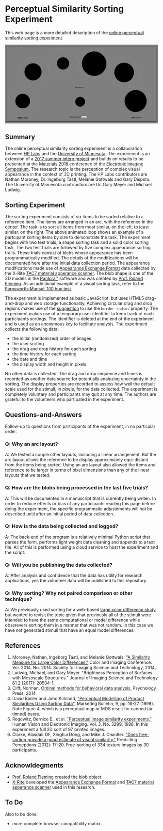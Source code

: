 # Perceptual Similarity Sorting Experiment

This web page is a more detailed description of the [online perceptual similarity sorting experiment](http://168.61.15.87/sorting_welcome.html).

![alt text](images/1801_example_sort2.gif "Example of sorting by size")

## Summary

The online perceptual similarity sorting experiment is a collaboration between [HP Labs](http://www8.hp.com/us/en/hp-labs/research/overview.html) and the [University of Minnesota](https://www-users.cs.umn.edu/~gmeyer/). The experiment is an extension of a [2017 summer intern project](https://newsblog.ext.hp.com/t5/HP-newsroom-blog/Summer-2017-interns-at-HP-Labs-Michael-Ludwig/ba-p/995) and builds on results to be presented at the [Materials 2018](http://www.imaging.org/site/IST/IST/Conferences/EI/EI_2018/Conference/C_MAAP.aspx) conference of the [Electronic Imaging Symposium](http://www.imaging.org/site/IST/IST/Conferences/EI/Symposium_Overview.aspx). The research topic is the perception of complex visual appearance in the context of 3D printing. The HP Labs contributors are Nathan Moroney, Dr. Ingeborg Tastl, Melanie Gottwals and Gary Dispoto. The University of Minnesota contributors are Dr. Gary Meyer and Michael Ludwig. 

## Sorting Experiment

The sorting experiment consists of six items to be sorted relative to a reference item. The items are arranged in an arc, with the reference in the center. The task is to sort all items from most similar, on the left, to least similar, on the right. The above animated loop shows an example of a partcipant sorting items by size to demonstrate the task. The experiment begins with two test trials, a shape sorting task and a solid color sorting task. The two test trials are followed by five complex appearance sorting trails. These trials consist of blobs whose appearance has been programmatically modified. The details of the modifications will be documented here after the initial data collection period. The appearance modifications made use of [Appearance Exchange Format](https://www.xrite.com/categories/formulation-and-quality-assurance-software/appearance-exchange-format-axf) data collected by the X-Rite [TAC7 material apperance scanner](https://www.xrite.com/categories/appearance/total-appearance-capture-ecosystem/tac7). The blob shape is one of the 3D models in the [Pantora™](https://www.xrite.com/categories/appearance/total-appearance-capture-ecosystem/pantora-software) software and was created by [Prof. Roland Fleming](http://www.allpsych.uni-giessen.de/roland/). As an additional example of a visual sorting task, refer to the [Farnsworth-Munsell 100 hue test](https://en.wikipedia.org/wiki/Farnsworth-Munsell_100_hue_test).

The experiment is implemented as basic JavaScript, but uses HTML5 drag-and-drop and web storage functionality. Achieving circular drag and drop regions makes use of the [suggestion](https://www.telerik.com/forums/drag-and-drop-in-circular-div-target-area) to use the `border-radius` property. The experiment makes use of a temporary user identifier to keep track of each participants sortings. The identifier is deleted at the end of the experiment and is used as an anonymous key to facilitate analysis. The experiment collects the following data:

* the initial (randomized) order of images
* the user sorting
* the drag and drop history for each sorting
* the time history for each sorting
* the date and time
* the display width and height in pixels

No other data is collected. The drag and drop sequence and times is recorded as another data source for potentially analyzing uncertainty in the sorting. The display properties are recorded to assess how well the default scale used for the stimuli, in pixels, for the data collected. The experiment is completely voluntary and participants may quit at any time. The authors are grateful to the volunteers who partipated in the experiment.

## Questions-and-Answers

Follow-up to questions from participants of the experiment, in no particular order.

### Q: Why an arc layout?

A: We tested a couple other layouts, including a linear arrangement. But the arc layout allows the reference to be display approximately equi-distant from the items being sorted. Using an arc layout also allowed the items and reference to be larger in terms of pixel dimensions than any of the linear layouts that we tested.

### Q: How are the blobs being processed in the last five trials?

A: This will be documented in a manuscript that is currently being writen. In order to reduce effects or bias of any participants reading this page before doing the experiment, the specific programmatic adjustements will not be described until after an initial period of data collection.

### Q: How is the data being collected and logged?

A: The back-end of the program is a relatively minimal Python script that parses the form, performs light weight data cleaning and appends to a text file. All of this is performed using a cloud service to host the experiment and the script.

### Q: Will you be publishing the data collected?

A: After analysis and confidence that the data has utility for research applications, yes the volunteer data will be published to this repository.

### Q: Why sorting? Why not paired comparison or other technique?

A: We previously used sorting for a web-based [large color difference study](https://github.com/NMoroney/public/blob/master/docs/papers/cic22-large_color_differences.pdf) but wanted to revisit the topic given that previously all of the stimuli were intended to have the same computational or model difference while obserevers sorting them in a manner that was not random. In this case we have not generated stimuli that have an equal model differences.

## References

1. Moroney, Nathan, Ingeborg Tastl, and Melanie Gottwals. ["A Similarity Measure for Large Color Differences."](https://github.com/NMoroney/public/blob/master/docs/papers/cic22-large_color_differences.pdf) Color and Imaging Conference. Vol. 2014. No. 2014. Society for Imaging Science and Technology, 2014.
2. Ludwig, Michael, and Gary Meyer. "Brightness Perception of Surfaces with Mesoscale Structures." Journal of Imaging Science and Technology 61.2 (2017): 20504-1.
3. Cliff, Norman. [Ordinal methods for behavioral data analysis.](https://searchworks.stanford.edu/view/3431365) Psychology Press, 2014.
4. David Bimler and John Kirkland, ["Perceptual Modelling of Product Similarities Using Sorting Data"](http://marketing-bulletin.massey.ac.nz/V9/MB_V9_A2_Bimler.pdf). Marketing Bulletin, 9, pp. 16-27 (1998). Note Figure 4, which is a perceptual map or MDS result for canned (or tinned) beers.
5. Rogowitz, Bernice E., et al. ["Perceptual image similarity experiments."](https://pdfs.semanticscholar.org/be12/2326c3e1b5f2375023442573a5a45ce8b75c.pdf) Human Vision and Electronic Imaging. Vol. 3. No. 3299. 1998. In this experiment a full 2D sort of 97 printed images.
6. Clarke, Alasdair DF, Xinghui Dong, and Mike J. Chantler. ["Does free-sorting provide a good estimate of visual similarity."](https://core.ac.uk/download/pdf/2832506.pdf) Predicting Perceptions (2012): 17-20. Free-sorting of 334 texture images by 30 participants.

## Acknowldegments

* [Prof. Roland Fleming](http://www.allpsych.uni-giessen.de/roland/) created the blob object 
* [X-Rite](https://www.xrite.com/) developed the [Appearance Exchange Format](https://www.xrite.com/categories/formulation-and-quality-assurance-software/appearance-exchange-format-axf) and [TAC7 material apperance scanner](https://www.xrite.com/categories/appearance/total-appearance-capture-ecosystem/tac7) used in this research.

## To Do

Also to be done:

* more complete browser compatibility matrix

